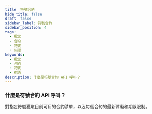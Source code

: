 ```yaml
---
title: 符號合約
hide_title: false
draft: false
sidebar_label: 符號合約
sidebar_position: 4
tags:
  - 概念
  - 合約
  - 符號
  - 術語
keywords:
  - 概念
  - 合約
  - 符號
  - 術語
description: 什麼是符號合約 API 呼叫？
---
```


### 什麼是符號合約 API 呼叫？

對指定符號獲取目前可用的合約清單，以及每個合約的最新障礙和期限限制。
